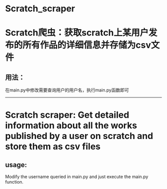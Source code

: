# Scratch_scraper
# Scratch爬虫：获取scratch上某用户发布的所有作品的详细信息并存储为csv文件
## 用法：
在main.py中修改需要查询用户的用户名，执行main.py函数即可


--------

# Scratch scraper: Get detailed information about all the works published by a user on scratch and store them as csv files
## usage:
Modify the username queried in main.py and just execute the main.py function.
